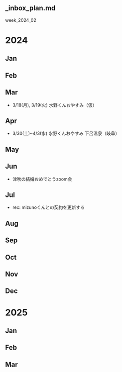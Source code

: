 _inbox_plan.md
---

week_2024_02

# 2024
## Jan
## Feb

## Mar
- 3/18(月), 3/19(火) 水野くんおやすみ（仮）

## Apr
- 3/30(土)~4/3(水) 水野くんおやすみ 下呂温泉（岐阜）

## May

## Jun
- 津吹の結婚おめでとうzoom会

## Jul
- rec: mizunoくんとの契約を更新する

## Aug

## Sep

## Oct

## Nov

## Dec

# 2025
## Jan
## Feb
## Mar